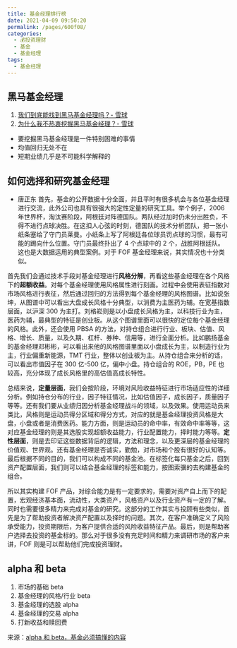```yaml
---
title: 基金经理排行榜
date: 2021-04-09 09:50:20
permalink: /pages/600f08/
categories:
  - 💰投资理财
  - 基金
  - 基金经理
tags:
  - 基金经理
---
```


## 黑马基金经理
1. [我们到底能找到黑马基金经理吗？- 雪球](https://xueqiu.com/7245734636/214595037)
2. [为什么我不热衷挖掘黑马基金经理？- 雪球](https://xueqiu.com/7245734636/231884172)

- 要挖掘黑马基金经理是一件特别困难的事情
- 均值回归无处不在
- 短期业绩几乎是不可能科学解释的

## 如何选择和研究基金经理

- 唐正东
首先，基金的公开数据十分全面，并且平时有很多机会与各位基金经理进行交流，此外公司也具有很强大的定性定量的研究工具。举个例子，2006 年世界杯，淘汰赛阶段，阿根廷对阵德国队。两队经过加时仍未分出胜负，不得不进行点球决胜。在这扣人心弦的时刻，德国队的技术分析团队，把一张小纸条塞给了守门员莱曼。小纸条上写了阿根廷各位球员罚点球的习惯，最有可能的踢向什么位置。守门员最终扑出了 4 个点球中的 2 个，战胜阿根廷队。这也是大数据运用的典型案例。对于 FOF 基金经理来说，其实情况也十分类似。

首先我们会通过技术手段对基金经理进行**风格分解**，再看这些基金经理在各个风格下的**超额收益**。对每个基金经理使用风格属性进行刻画。过程中会使用表征指数对市场风格进行表征，然后通过回归的方法得到每个基金经理的风格图谱。比如说张坤，从图谱中可以看出大盘成长风格十分典型，以消费为主医药为辅。在宽基指数层面，以沪深 300 为主打。刘格崧则是以小盘成长风格为主，以科技行业为主，医药为辅，最典型的特征是创业板。从这个图谱里面可以很快的定位每个基金经理的风格。此外，还会使用 PBSA 的方法，对持仓组合进行行业、板块、估值、风格、增长、质量，以及久期、杠杆、券种、信用等，进行全面分析。比如鹏扬基金的基金经理邓彬彬，可以看出来他的风格图谱里面以小盘成长为主，以制造行业为主，行业偏重新能源，TMT 行业，整体以创业板为主。从持仓组合来分析的话，可以看出市值因子在 300 亿-500 亿，偏中小盘。持仓组合的 ROE，PB，PE 也较高，充分体现了成长风格里的高估值高成长特性。

总结来说，**定量层面**，我们会按阶段，环境对风险收益特征进行市场适应性的详细分析。例如持仓分布的行业，因子特征情况，比如估值因子，成长因子，质量因子等等。还有我们要从业绩归因分析基金经理战斗的领域，以及效果。使用运动员来类比，风格则是运动员得分区域和得分方式，对应的就是基金经理投资风格是大盘，小盘或者是消费医药。能力方面，则是运动员的命中率，有效命中率等等，这对应基金经理的则是其选股实现超额收益能力，行业配置能力，择时能力等等。**定性层面**，则是去印证这些数据背后的逻辑，方法和理念，以及更深层的基金经理的价值观、世界观。还有基金经理是否诚实，勤勉，对市场和个股有很好的认知等。最后根据不同的目的，我们可以构成不同的基金池。在标签化每只基金之后，回到资产配置层面，我们则可以结合基金经理的标签和能力，按图索骥的去构建基金的组合。

所以其实构建 FOF 产品，对综合能力是有一定要求的，需要对资产自上而下的配置，宏观经济基本面，流动性，大类资产，风格资产以及行业资产有一定的了解。同时也需要很多精力来完成对基金的研究。这部分的工作其实与投顾有些类似，首先是为了帮助投资者解决资产配置以及择时的问题。其次，在客户准确定义了风险承受能力，投资期限后，为客户提供合适的风险收益特征产品。最后，则是帮助客户选择去投资的基金标的。那么对于很多没有充足时间和精力来调研市场的客户来讲，FOF 则是可以帮助他们完成投资理财。

## alpha 和 beta

1. 市场的基础 beta
2. 基金经理的风格/行业 beta
3. 基金经理的选股 alpha
4. 基金经理的交易 alpha
5. 打新收益和赎回费

来源：[alpha 和 beta，基金必须搞懂的内容](https://mp.weixin.qq.com/s/W7UughglCKOQSfB1ORFHTw)
